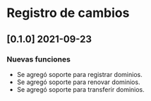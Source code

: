 # Registro de cambios

## [0.1.0] 2021-09-23
### Nuevas funciones
- Se agregó soporte para registrar dominios.
- Se agregó soporte para renovar dominios.
- Se agregó soporte para transferir dominios.
